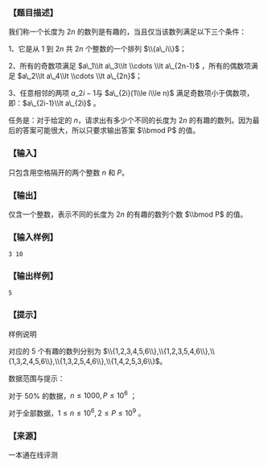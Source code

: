 ### 【题目描述】

我们称一个长度为 $2n$ 的数列是有趣的，当且仅当该数列满足以下三个条件：

1、它是从 $1$ 到 $2n$ 共 $2n$ 个整数的一个排列 $\\{a\_i\\}$；

2、所有的奇数项满足 $a\_1\\lt a\_3\\lt \\cdots \\lt a\_{2n-1}$ ，所有的偶数项满足 $a\_2\\lt a\_4\\lt \\cdots \\lt a\_{2n}$；

3、任意相邻的两项 $a\_{2i-1}$与 $a\_{2i}(1\\le i\\le n)$ 满足奇数项小于偶数项，即：$a\_{2i-1}\\lt a\_{2i}$ 。

任务是：对于给定的 $n$，请求出有多少个不同的长度为 $2n$ 的有趣的数列。因为最后的答案可能很大，所以只要求输出答案 $\\bmod P$ 的值。

### 【输入】

只包含用空格隔开的两个整数 $n$ 和 $P$。

### 【输出】

仅含一个整数，表示不同的长度为 $2n$ 的有趣的数列个数 $\\bmod P$ 的值。

### 【输入样例】

```
3 10
```

### 【输出样例】

```
5
```

### 【提示】

样例说明

对应的 $5$ 个有趣的数列分别为 $\\{1,2,3,4,5,6\\},\\{1,2,3,5,4,6\\},\\{1,3,2,4,5,6\\},\\{1,3,2,5,4,6\\},\\{1,4,2,5,3,6\\}$。

数据范围与提示：

对于 50% 的数据，$n≤1000,P≤10^6$ ；

对于全部数据，$1≤n≤10^6 ,2≤P≤10^9$ 。


 ### 【来源】

 一本通在线评测 